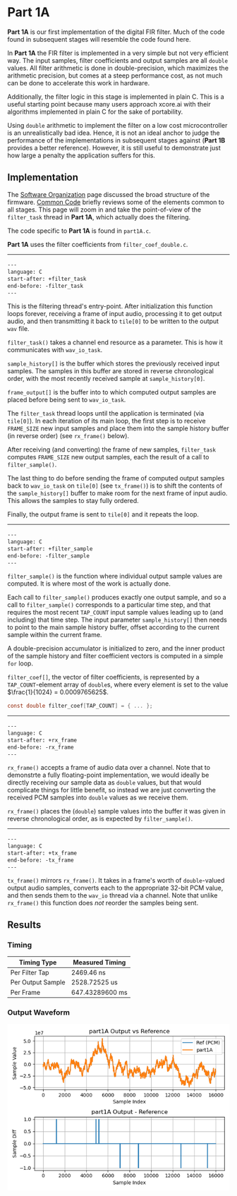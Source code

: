 
# Part 1A

**Part 1A** is our first implementation of the digital FIR filter. Much of the
code found in subsequent stages will resemble the code found here.

In **Part 1A** the FIR filter is implemented in a very simple but not very
efficient way. The input samples, filter coefficients and output samples are all
`double` values. All filter arithmetic is done in double-precision, which
maximizes the arithmetic precision, but comes at a steep performance cost, as
not much can be done to accelerate this work in hardware.

Additionally, the filter logic in this stage is implemented in plain C. This is
a useful starting point because many users approach xcore.ai with their
algorithms implemented in plain C for the sake of portability.

Using `double` arithmetic to implement the filter on a low cost microcontroller
is an unrealistically bad idea. Hence, it is not an ideal anchor to judge the
performance of the implementations in subsequent stages against (**Part 1B**
provides a better reference). However, it is still useful to demonstrate just
how large a penalty the application suffers for this.

## Implementation

The [Software Organization](sw_organization.md) page discussed the broad
structure of the firmware. [Common Code](common.md) briefly reviews some of the
elements common to all stages. This page will zoom in and take the point-of-view
of the `filter_task` thread in **Part 1A**, which actually does the filtering.

The code specific to **Part 1A** is found in `part1A.c`.

**Part 1A** uses the filter coefficients from `filter_coef_double.c`.

---

```{literalinclude} ../../src/part1A/part1A.c
---
language: C
start-after: +filter_task
end-before: -filter_task
---
```

This is the filtering thread's entry-point. After initialization this function
loops forever, receiving a frame of input audio, processing it to get output
audio, and then transmitting it back to `tile[0]` to be written to the output
`wav` file.

`filter_task()` takes a channel end resource as a parameter. This is how it 
communicates with `wav_io_task`.

`sample_history[]` is the buffer which stores the previously received input
samples. The samples in this buffer are stored in reverse chronological order,
with the most recently received sample at `sample_history[0]`.

`frame_output[]` is the buffer into to which computed output samples are placed
before being sent to `wav_io_task`.

The `filter_task` thread loops until the application is terminated (via
`tile[0]`). In each iteration of its main loop, the first step is to receive
`FRAME_SIZE` new input samples and place them into the sample history buffer (in
reverse order) (see `rx_frame()` below).

After receiving (and converting) the frame of new samples, `filter_task`
computes `FRAME_SIZE` new output samples, each the result of a call to
`filter_sample()`.

The last thing to do before sending the frame of computed output samples back to
`wav_io_task` on `tile[0]` (see `tx_frame()`) is to shift the contents of the
`sample_history[]` buffer to make room for the next frame of input audio. This
allows the samples to stay fully ordered.

Finally, the output frame is sent to `tile[0]` and it repeats the loop.

---

```{literalinclude} ../../src/part1A/part1A.c
---
language: C
start-after: +filter_sample
end-before: -filter_sample
---
```

`filter_sample()` is the function where individual output sample values are
computed. It is where most of the work is actually done.

Each call to `filter_sample()` produces exactly one output sample, and so a call
to `filter_sample()` corresponds to a particular time step, and that requires
the most recent `TAP_COUNT` input sample values leading up to (and including)
that time step. The input parameter `sample_history[]` then needs to point to
the main sample history buffer, offset according to the current sample within
the current frame.

A double-precision accumulator is initialized to zero, and the inner product of
the sample history and filter coefficient vectors is computed in a simple `for`
loop.

`filter_coef[]`, the vector of filter coefficients, is represented by a
`TAP_COUNT`-element array of `double`s, where every element is set to the value
$\frac{1}{1024} = 0.0009765625$.

```c
const double filter_coef[TAP_COUNT] = { ... };
```
---

```{literalinclude} ../../src/part1A/part1A.c
---
language: C
start-after: +rx_frame
end-before: -rx_frame
---
```

`rx_frame()` accepts a frame of audio data over a channel. Note that to
demonstrte a fully floating-point implementation, we would ideally be directly
receiving our sample data as `double` values, but that would complicate things
for little benefit, so instead we are just converting the received PCM samples
into `double` values as we receive them.

`rx_frame()` places the (`double`) sample values into the buffer it was given in
reverse chronological order, as is expected by `filter_sample()`.


---

```{literalinclude} ../../src/part1A/part1A.c
---
language: C
start-after: +tx_frame
end-before: -tx_frame
---
```

`tx_frame()` mirrors `rx_frame()`. It takes in a frame's worth of
`double`-valued  output audio samples, converts each to the appropriate 32-bit
PCM value, and then sends them to the `wav_io` thread via a channel. Note that
unlike `rx_frame()` this function does _not_ reorder the samples being sent.


## Results

### Timing

| Timing Type       | Measured Timing
|-------------------|-----------------------
| Per Filter Tap    | 2469.46 ns
| Per Output Sample | 2528.72525 us
| Per Frame         | 647.43289600 ms

### Output Waveform

![**Part 1A** Output](img/part1A.png)